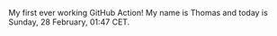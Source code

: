 My first ever working GitHub Action!
My name is Thomas and today is Sunday, 28 February, 01:47 CET. 
